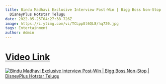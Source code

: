 ```yaml
---
title: Bindu Madhavi Exclusive Interview Post-Win | Bigg Boss Non-Stop |
  DisneyPlus Hotstar Telugu
date: 2022-05-25T04:27:38.726Z
image: https://i.ytimg.com/vi/TCLppGt6QL8/hq720.jpg
tags: Entertainment
author: Admin
---
```

# [Video Link](https://dailynewz.xyz/video.php?v=TCLppGt6QL8)

[![Bindu Madhavi Exclusive Interview Post-Win | Bigg Boss Non-Stop | DisneyPlus Hotstar Telugu
](https://i.ytimg.com/vi/TCLppGt6QL8/hq720.jpg)](https://dailynewz.xyz/video.php?v=TCLppGt6QL8)